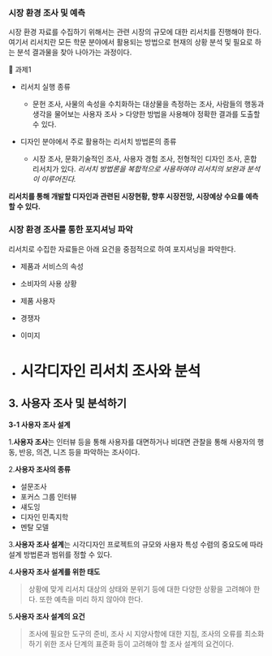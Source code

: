 ### 시장 환경 조사 및 예측 ###
시장 환경 자료를 수집하기 위해서는 관련 시장의 규모에 대한 리서치를 진행해야 한다. 여기서 리서치란 모든 학문 분야에서 활용되는 방법으로 현재의 상황 분석 및 필요로 하는 분석 결과물을 찾아 나아가는 과정이다.


**🎃**
과제1

* 리서치 실행 종류
  * 문헌 조사, 사물의 속성을 수치화하는 대상물을 측정하는 조사, 사람들의 행동과 생각을 물어보는 사용자 조사 > 다양한 방법을 사용해야 정확한 결과를 도출할 수 있다.

* 디자인 분야에서 주로 활용하는 리서치 방법론의 종류
  * 시장 조사, 문화기술적인 조사, 사용자 경험 조사, 전형적인 디자인 조사, 혼합 리서치가 있다. _리서치 방법론을 복합적으로 사용하여야 리서치의 보완과 분석이 이루어진다._

**리서치를 통해 개발할 디자인과 관련된 시장현황, 향후 시장전망, 시장예상 수요를 예측할 수 있다.**

### 시장 환경 조사를 통한 포지셔닝 파악 ###
리서치로 수집한 자료들은 아래 요건을 중점적으로 하여 포지셔닝을 파악한다.

- 제품과 서비스의 속성
- 소비자의 사용 상황
- 제품 사용자
- 경쟁자
- 이미지

- # 시각디자인 리서치 조사와 분석

## 3. 사용자 조사 및 분석하기
**3-1 사용자 조사 설계**

1.**사용자 조사**는 인터뷰 등을 통해 사용자를 대면하거나 비대면 관찰을 통해 사용자의 행동, 반응, 의견, 니즈 등을 파악하는 조사이다.

2.**사용자 조사의 종류**
- 설문조사
- 포커스 그룹 인터뷰
- 섀도잉
- 디자인 민족지학
- 멘탈 모델

3.**사용자 조사 설계**는 시각디자인 프로젝트의 규모와 사용자 특성 수렴의 중요도에 따라 설계 방법론과 범위를 정할 수 있다.

4.**사용자 조사 설계를 위한 태도**
>상황에 맞게 리서치 대상의 상태와 분위기 등에 대한 다양한 상황을 고려해야 한다. 또한 예측을 미리 하지 않아야 한다.

5.**사용자 조사 설계의 요건**
>조사에 필요한 도구의 준비, 조사 시 지양사항에 대한 지침, 조사의 오류를 최소화하기 위한 조사 단계의 표준화 등이 고려해야 할 조사 설계의 요건이다.


